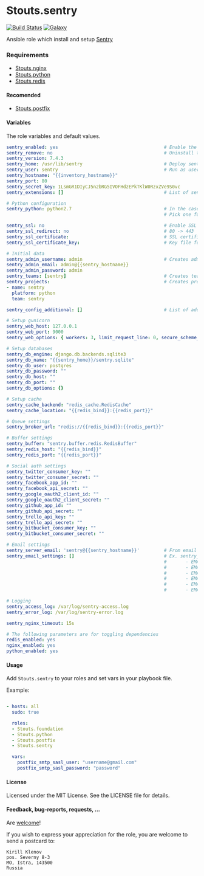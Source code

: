 Stouts.sentry
============= 
[![Build Status](http://img.shields.io/travis/Stouts/Stouts.sentry.svg?style=flat-square)](https://travis-ci.org/Stouts/Stouts.sentry)
[![Galaxy](http://img.shields.io/badge/galaxy-Stouts.sentry-blue.svg?style=flat-square)](https://galaxy.ansible.com/list#/roles/935)

Ansible role which install and setup [Sentry](https://getsentry.com)

### Requirements

- [Stouts.nginx](https://github.com/Stouts/Stouts.nginx)
- [Stouts.python](https://github.com/Stouts/Stouts.python)
- [Stouts.redis](https://github.com/Stouts/Stouts.redis)

#### Recomended

- [Stouts.postfix](https://github.com/Stouts/Stouts.postfix)


#### Variables

The role variables and default values.

```yaml
sentry_enabled: yes                                       # Enable the role
sentry_remove: no                                         # Uninstall the role
sentry_version: 7.4.3
sentry_home: /usr/lib/sentry                              # Deploy sentry to the folder
sentry_user: sentry                                       # Run as user
sentry_hostname: "{{inventory_hostname}}"
sentry_port: 80
sentry_secret_key: 1LsmGR1DIyCJ5n2bRG5IVOFHdzEPkTKlW0RzxZVe9S0vc
sentry_extensions: []                                     # List of sentry-extensions

# Python configuration
sentry_python: python2.7                                  # In the case of multiple Python  installations
                                                          # Pick one for Sentry using specific virtualenv command

sentry_ssl: no                                            # Enable SSL
sentry_ssl_redirect: no                                   # 80 -> 443
sentry_ssl_certificate:                                   # SSL certificate file - also turns on HTTPS on Nginx
sentry_ssl_certificate_key:                               # Key file for SSL cert

# Initial data
sentry_admin_username: admin                              # Creates admin user with credentials, set blank for skip
sentry_admin_email: admin@{{sentry_hostname}}
sentry_admin_password: admin
sentry_teams: [sentry]                                    # Creates teams for admin user, set blank for skip
sentry_projects:                                          # Creates project for admin user, set blank for skip
- name: sentry
  platform: python
  team: sentry

sentry_config_additional: []                              # List of additional options

# Setup gunicorn
sentry_web_host: 127.0.0.1
sentry_web_port: 9000
sentry_web_options: { workers: 3, limit_request_line: 0, secure_scheme_headers: {'X-FORWARDED-PROTO': 'https'} }

# Setup databases
sentry_db_engine: django.db.backends.sqlite3
sentry_db_name: "{{sentry_home}}/sentry.sqlite"
sentry_db_user: postgres
sentry_db_password: ""
sentry_db_host: ""
sentry_db_port: ""
sentry_db_options: {}

# Setup cache
sentry_cache_backend: "redis_cache.RedisCache"
sentry_cache_location: "{{redis_bind}}:{{redis_port}}"

# Queue settings
sentry_broker_url: "redis://{{redis_bind}}:{{redis_port}}"

# Buffer settings
sentry_buffer: "sentry.buffer.redis.RedisBuffer"
sentry_redis_host: "{{redis_bind}}"
sentry_redis_port: "{{redis_port}}"

# Social auth settings
sentry_twitter_consumer_key: ""
sentry_twitter_consumer_secret: ""
sentry_facebook_app_id: ""
sentry_facebook_api_secret: ""
sentry_google_oauth2_client_id: ""
sentry_google_oauth2_client_secret: ""
sentry_github_app_id: ""
sentry_github_api_secret: ""
sentry_trello_api_key: ""
sentry_trello_api_secret: ""
sentry_bitbucket_consumer_key: ""
sentry_bitbucket_consumer_secret: ""

# Email settings
sentry_server_email: 'sentry@{{sentry_hostname}}'         # From email
sentry_email_settings: []                                 # Ex. sentry_email_settings:
                                                          #       - EMAIL_BACKEND = 'django.core.mail.backends.smtp.EmailBackend'
                                                          #       - EMAIL_HOST = 'localhost'
                                                          #       - EMAIL_HOST_PASSWORD = ''
                                                          #       - EMAIL_HOST_USER = ''
                                                          #       - EMAIL_PORT = 25
                                                          #       - EMAIL_USE_TLS = False

# Logging
sentry_access_log: /var/log/sentry-access.log
sentry_error_log: /var/log/sentry-error.log

sentry_nginx_timeout: 15s

# The following parameters are for toggling dependencies
redis_enabled: yes
nginx_enabled: yes
python_enabled: yes
```

#### Usage

Add `Stouts.sentry` to your roles and set vars in your playbook file.

Example:

```yaml

- hosts: all
  sudo: true

  roles:
  - Stouts.foundation
  - Stouts.python
  - Stouts.postfix
  - Stouts.sentry

  vars:
    postfix_smtp_sasl_user: "username@gmail.com"
    postfix_smtp_sasl_password: "password"

```

#### License

Licensed under the MIT License. See the LICENSE file for details.

#### Feedback, bug-reports, requests, ...

Are [welcome](https://github.com/Stouts/Stouts.sentry/issues)!

If you wish to express your appreciation for the role, you are welcome to send
a postcard to:

    Kirill Klenov
    pos. Severny 8-3
    MO, Istra, 143500
    Russia
